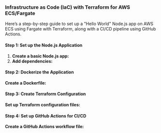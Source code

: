 ### Infrastructure as Code (IaC) with Terraform for AWS ECS/Fargate
Here’s a step-by-step guide to set up a "Hello World" Node.js app on AWS ECS using Fargate with Terraform, along with a CI/CD pipeline using GitHub Actions.

#### Step 1: Set up the Node.js Application
1. **Create a basic Node.js app:**
2. **Add dependencies:**

#### Step 2: Dockerize the Application
**Create a Dockerfile:**

#### Step 3: Create Terraform Configuration
**Set up Terraform configuration files:**

#### Step 4: Set up GitHub Actions for CI/CD
**Create a GitHub Actions workflow file:**
